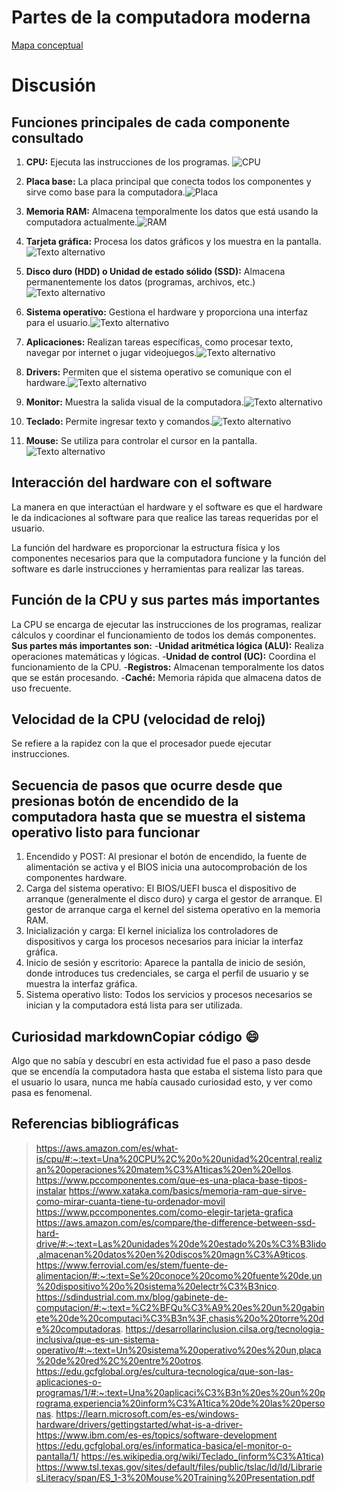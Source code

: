 # Partes de la computadora moderna 
[Mapa conceptual](https://www.canva.com/design/DAGL6vyzq4M/cO40Zn-snjw04hgy053-7A/view?utm_content=DAGL6vyzq4M&utm_campaign=designshare&utm_medium=link&utm_source=editor)

# Discusión

## Funciones principales de cada componente consultado
1. **CPU:** Ejecuta las instrucciones de los programas. ![CPU](https://hardzone.es/app/uploads-hardzone.es/2019/11/CPU.jpg)

2. **Placa base:** La placa principal que conecta todos los componentes y sirve como base para la computadora.![Placa](https://encrypted-tbn0.gstatic.com/images?q=tbn:ANd9GcTqEKudZ9WiCSHIMJBV-AI0TyTilqPg34u3Rw&s)


3. **Memoria RAM:** Almacena temporalmente los datos que está usando la computadora actualmente.![RAM](https://concepto.de/wp-content/uploads/2018/09/RAM1-e1537470550128.jpg)


4. **Tarjeta gráfica:** Procesa los datos gráficos y los muestra en la pantalla.![Texto alternativo](https://hiraoka.com.pe/media/wysiwyg/c_mo_funciona_una_tarjeta_gr_fica.jpg)


5. **Disco duro (HDD) o Unidad de estado sólido (SSD):** Almacena permanentemente los datos (programas, archivos, etc.)![Texto alternativo](https://www.xginnova.com/wp-content/uploads/2020/01/disco-duro-hdd-a-disco-duro-ssd.jpg)


6. **Sistema operativo:** Gestiona el hardware y proporciona una interfaz para el usuario.![Texto alternativo](https://ilastec.com/wp-content/uploads/2022/06/que-sistema-operativo-utilizar-empresa-windows-linux-mac.png)


7. **Aplicaciones:** Realizan tareas específicas, como procesar texto, navegar por internet o jugar videojuegos.![Texto alternativo](https://encrypted-tbn0.gstatic.com/images?q=tbn:ANd9GcSf6CAfc10c7kPmiGxWBgVxZDApC8zgNb2neQ&s)


8. **Drivers:** Permiten que el sistema operativo se comunique con el hardware.![Texto alternativo](https://vivantic.org/wp-content/uploads/actualizar-drivers-controladores-windows.png)


9. **Monitor:** Muestra la salida visual de la computadora.![Texto alternativo](https://www.lg.com/content/dam/channel/wcms/co/images/monitores/24mp400-b_awp_escb_co_c/Basic-450.jpg)

10. **Teclado:** Permite ingresar texto y comandos.![Texto alternativo](https://encrypted-tbn0.gstatic.com/images?q=tbn:ANd9GcTBV9gX7xntOoEX-Y1mxoPrQpaLoYBSNWzy1Q&s)

11. **Mouse:** Se utiliza para controlar el cursor en la pantalla.![Texto alternativo](https://encrypted-tbn0.gstatic.com/images?q=tbn:ANd9GcS-CaLZZcyVBLA4KquPKE96fauRoV01p5zw0A&s)

## Interacción del hardware con el software 
La manera en que interactúan el hardware y el software es que el hardware le da indicaciones al software para que realice las tareas requeridas por el usuario.

La función del hardware es proporcionar la estructura física y los componentes necesarios para que la computadora funcione y la función del software es darle instrucciones y herramientas para realizar las tareas.

## Función de la CPU y sus partes más importantes 
La CPU se encarga de ejecutar las instrucciones de los programas, realizar cálculos y coordinar el funcionamiento de todos los demás componentes.
**Sus partes más importantes son:**
-**Unidad aritmética lógica (ALU):** Realiza operaciones matemáticas y lógicas.
-**Unidad de control (UC):** Coordina el funcionamiento de la CPU.
-**Registros:** Almacenan temporalmente los datos que se están procesando.
-**Caché:** Memoria rápida que almacena datos de uso frecuente.

## Velocidad de la CPU (velocidad de reloj)
Se refiere a la rapidez con la que el procesador puede ejecutar instrucciones.

## Secuencia de pasos que ocurre desde que presionas botón de encendido de la computadora hasta que se muestra el sistema operativo listo para funcionar 
1. Encendido y POST: Al presionar el botón de encendido, la fuente de alimentación se activa y el BIOS inicia una autocomprobación de los componentes hardware.
2. Carga del sistema operativo: El BIOS/UEFI busca el dispositivo de arranque (generalmente el disco duro) y carga el gestor de arranque. El gestor de arranque carga el kernel del sistema operativo en la memoria RAM.
3. Inicialización y carga: El kernel inicializa los controladores de dispositivos y carga los procesos necesarios para iniciar la interfaz gráfica.
4. Inicio de sesión y escritorio: Aparece la pantalla de inicio de sesión, donde introduces tus credenciales, se carga el perfil de usuario y se muestra la interfaz gráfica.
5. Sistema operativo listo: Todos los servicios y procesos necesarios se inician y la computadora está lista para ser utilizada.

## Curiosidad markdownCopiar código :smile: 
Algo que no sabía y descubrí en esta actividad fue el paso a paso desde que se encendía la computadora hasta que estaba el sistema listo para que el usuario lo usara, nunca me había causado curiosidad esto, y ver como pasa es fenomenal.

## Referencias bibliográficas
>https://aws.amazon.com/es/what-is/cpu/#:~:text=Una%20CPU%2C%20o%20unidad%20central,realizan%20operaciones%20matem%C3%A1ticas%20en%20ellos.
>https://www.pccomponentes.com/que-es-una-placa-base-tipos-instalar
>https://www.xataka.com/basics/memoria-ram-que-sirve-como-mirar-cuanta-tiene-tu-ordenador-movil
>https://www.pccomponentes.com/como-elegir-tarjeta-grafica
>https://aws.amazon.com/es/compare/the-difference-between-ssd-hard-drive/#:~:text=Las%20unidades%20de%20estado%20s%C3%B3lido,almacenan%20datos%20en%20discos%20magn%C3%A9ticos.
>https://www.ferrovial.com/es/stem/fuente-de-alimentacion/#:~:text=Se%20conoce%20como%20fuente%20de,un%20dispositivo%20o%20sistema%20electr%C3%B3nico.
>https://sdindustrial.com.mx/blog/gabinete-de-computacion/#:~:text=%C2%BFQu%C3%A9%20es%20un%20gabinete%20de%20computaci%C3%B3n%3F,chasis%20o%20torre%20de%20computadoras.
>https://desarrollarinclusion.cilsa.org/tecnologia-inclusiva/que-es-un-sistema-operativo/#:~:text=Un%20sistema%20operativo%20es%20un,placa%20de%20red%2C%20entre%20otros.
>https://edu.gcfglobal.org/es/cultura-tecnologica/que-son-las-aplicaciones-o-programas/1/#:~:text=Una%20aplicaci%C3%B3n%20es%20un%20programa,experiencia%20inform%C3%A1tica%20de%20las%20personas.
>https://learn.microsoft.com/es-es/windows-hardware/drivers/gettingstarted/what-is-a-driver- 
>https://www.ibm.com/es-es/topics/software-development
>https://edu.gcfglobal.org/es/informatica-basica/el-monitor-o-pantalla/1/
>https://es.wikipedia.org/wiki/Teclado_(inform%C3%A1tica)
>https://www.tsl.texas.gov/sites/default/files/public/tslac/ld/ld/LibrariesLiteracy/span/ES_1-3%20Mouse%20Training%20Presentation.pdf
